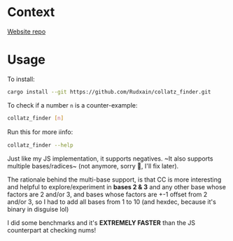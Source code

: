 # Context
[Website repo](https://github.com/Rudxain/Collatz-finder)

# Usage
To install:
```sh
cargo install --git https://github.com/Rudxain/collatz_finder.git
```

To check if a number `n` is a counter-example:
```sh
collatz_finder [n]
```

Run this for more ℹinfo:
```sh
collatz_finder --help
```

Just like my JS implementation, it supports negatives. ~It also supports multiple bases/radices~ (not anymore, sorry 🙁, I'll fix later).

The rationale behind the multi-base support, is that CC is more interesting and helpful to explore/experiment in **bases 2 & 3** and any other base whose factors are 2 and/or 3, and bases whose factors are +-1 offset from 2 and/or 3, so I had to add all bases from 1 to 10 (and hexdec, because it's binary in disguise lol)

I did some benchmarks and it's **EXTREMELY FASTER** than the JS counterpart at checking nums!
